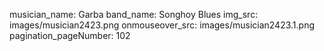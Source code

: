 musician_name: Garba
band_name: Songhoy Blues
img_src: images/musician2423.png
onmouseover_src: images/musician2423.1.png
pagination_pageNumber: 102
